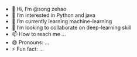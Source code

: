 - 👋 Hi, I’m @song zehao
- 👀 I’m interested in Python and java
- 🌱 I’m currently learning machine-learning
- 💞️ I’m looking to collaborate on deep-learning skill
- 📫 How to reach me ...
- 😄 Pronouns: ...
- ⚡ Fun fact: ...

<!---
songzehao8821/songzehao8821 is a ✨ special ✨ repository because its `README.md` (this file) appears on your GitHub profile.
You can click the Preview link to take a look at your changes.
--->
